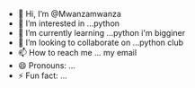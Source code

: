 - 👋 Hi, I’m @Mwanzamwanza
- 👀 I’m interested in ...python
- 🌱 I’m currently learning ...python i'm bigginer
- 💞️ I’m looking to collaborate on ...python club 
- 📫 How to reach me ... my email 
- 😄 Pronouns: ...
- ⚡ Fun fact: ...

<!---
Mwanzamwanza/Mwanzamwanza is a ✨ special ✨ repository because its `README.md` (this file) appears on your GitHub profile.
You can click the Preview link to take a look at your changes.
--->
